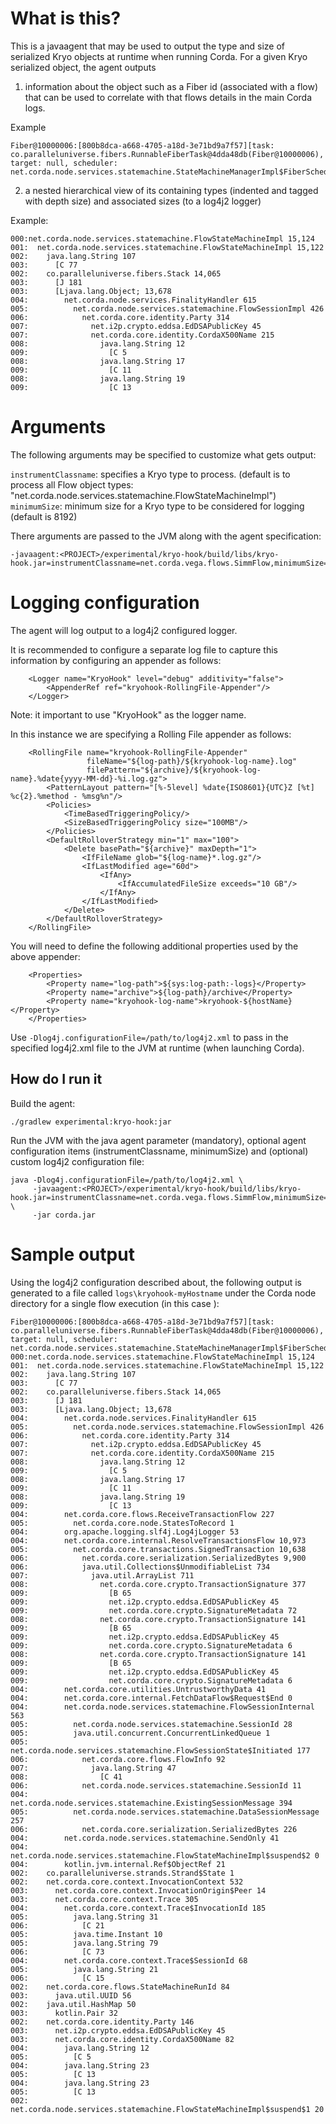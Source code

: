 What is this?
=============

This is a javaagent that may be used to output the type and size of serialized Kryo objects at runtime when running Corda.
For a given Kryo serialized object, the agent outputs 

1. information about the object such as a Fiber id (associated with a flow) that can be used to correlate with that flows details in the main Corda logs.

Example
```
Fiber@10000006:[800b8dca-a668-4705-a18d-3e71bd9a7f57][task: co.paralleluniverse.fibers.RunnableFiberTask@4dda48db(Fiber@10000006), target: null, scheduler: net.corda.node.services.statemachine.StateMachineManagerImpl$FiberScheduler@5a99377a]
```

2. a nested hierarchical view of its containing types (indented and tagged with depth size) and associated sizes (to a log4j2 logger)
 
Example:
```
000:net.corda.node.services.statemachine.FlowStateMachineImpl 15,124
001:  net.corda.node.services.statemachine.FlowStateMachineImpl 15,122
002:    java.lang.String 107
003:      [C 77
002:    co.paralleluniverse.fibers.Stack 14,065
003:      [J 181
003:      [Ljava.lang.Object; 13,678
004:        net.corda.node.services.FinalityHandler 615
005:          net.corda.node.services.statemachine.FlowSessionImpl 426
006:            net.corda.core.identity.Party 314
007:              net.i2p.crypto.eddsa.EdDSAPublicKey 45
007:              net.corda.core.identity.CordaX500Name 215
008:                java.lang.String 12
009:                  [C 5
008:                java.lang.String 17
009:                  [C 11
008:                java.lang.String 19
009:                  [C 13
```

Arguments
=========
The following arguments may be specified to customize what gets output:
 
``instrumentClassname``: specifies a Kryo type to process.
                        (default is to process all Flow object types: "net.corda.node.services.statemachine.FlowStateMachineImpl")
``minimumSize``: minimum size for a Kryo type to be considered for logging 
                (default is 8192)

There arguments are passed to the JVM along with the agent specification:

```
-javaagent:<PROJECT>/experimental/kryo-hook/build/libs/kryo-hook.jar=instrumentClassname=net.corda.vega.flows.SimmFlow,minimumSize=10240
```

Logging configuration
=====================
The agent will log output to a log4j2 configured logger.

It is recommended to configure a separate log file to capture this information by configuring an appender as follows:

```
    <Logger name="KryoHook" level="debug" additivity="false">
        <AppenderRef ref="kryohook-RollingFile-Appender"/>
    </Logger>
```

Note: it important to use "KryoHook" as the logger name.

In this instance we are specifying a Rolling File appender as follows:

```
    <RollingFile name="kryohook-RollingFile-Appender"
                 fileName="${log-path}/${kryohook-log-name}.log"
                 filePattern="${archive}/${kryohook-log-name}.%date{yyyy-MM-dd}-%i.log.gz">
        <PatternLayout pattern="[%-5level] %date{ISO8601}{UTC}Z [%t] %c{2}.%method - %msg%n"/>
        <Policies>
            <TimeBasedTriggeringPolicy/>
            <SizeBasedTriggeringPolicy size="100MB"/>
        </Policies>
        <DefaultRolloverStrategy min="1" max="100">
            <Delete basePath="${archive}" maxDepth="1">
                <IfFileName glob="${log-name}*.log.gz"/>
                <IfLastModified age="60d">
                    <IfAny>
                        <IfAccumulatedFileSize exceeds="10 GB"/>
                    </IfAny>
                </IfLastModified>
            </Delete>
        </DefaultRolloverStrategy>
    </RollingFile>   
```

You will need to define the following additional properties used by the above appender:

```
    <Properties>
        <Property name="log-path">${sys:log-path:-logs}</Property>
        <Property name="archive">${log-path}/archive</Property>
        <Property name="kryohook-log-name">kryohook-${hostName}</Property>
    </Properties>
```

Use ``-Dlog4j.configurationFile=/path/to/log4j2.xml`` to pass in the specified log4j2.xml file to the JVM at runtime (when launching Corda).

How do I run it
---------------

Build the agent:
```
./gradlew experimental:kryo-hook:jar
```

Run the JVM with the java agent parameter (mandatory), optional agent configuration items (instrumentClassname, minimumSize)
and (optional) custom log4j2 configuration file: 

```
java -Dlog4j.configurationFile=/path/to/log4j2.xml \
     -javaagent:<PROJECT>/experimental/kryo-hook/build/libs/kryo-hook.jar=instrumentClassname=net.corda.vega.flows.SimmFlow,minimumSize=10240 \  
     -jar corda.jar
```

Sample output
=============
Using the log4j2 configuration described about, the following output is generated to a file called ``logs\kryohook-myHostname`` under 
the Corda node directory for a single flow execution (in this case ):

```
Fiber@10000006:[800b8dca-a668-4705-a18d-3e71bd9a7f57][task: co.paralleluniverse.fibers.RunnableFiberTask@4dda48db(Fiber@10000006), target: null, scheduler: net.corda.node.services.statemachine.StateMachineManagerImpl$FiberScheduler@5a99377a]
000:net.corda.node.services.statemachine.FlowStateMachineImpl 15,124
001:  net.corda.node.services.statemachine.FlowStateMachineImpl 15,122
002:    java.lang.String 107
003:      [C 77
002:    co.paralleluniverse.fibers.Stack 14,065
003:      [J 181
003:      [Ljava.lang.Object; 13,678
004:        net.corda.node.services.FinalityHandler 615
005:          net.corda.node.services.statemachine.FlowSessionImpl 426
006:            net.corda.core.identity.Party 314
007:              net.i2p.crypto.eddsa.EdDSAPublicKey 45
007:              net.corda.core.identity.CordaX500Name 215
008:                java.lang.String 12
009:                  [C 5
008:                java.lang.String 17
009:                  [C 11
008:                java.lang.String 19
009:                  [C 13
004:        net.corda.core.flows.ReceiveTransactionFlow 227
005:          net.corda.core.node.StatesToRecord 1
004:        org.apache.logging.slf4j.Log4jLogger 53
004:        net.corda.core.internal.ResolveTransactionsFlow 10,973
005:          net.corda.core.transactions.SignedTransaction 10,638
006:            net.corda.core.serialization.SerializedBytes 9,900
006:            java.util.Collections$UnmodifiableList 734
007:              java.util.ArrayList 711
008:                net.corda.core.crypto.TransactionSignature 377
009:                  [B 65
009:                  net.i2p.crypto.eddsa.EdDSAPublicKey 45
009:                  net.corda.core.crypto.SignatureMetadata 72
008:                net.corda.core.crypto.TransactionSignature 141
009:                  [B 65
009:                  net.i2p.crypto.eddsa.EdDSAPublicKey 45
009:                  net.corda.core.crypto.SignatureMetadata 6
008:                net.corda.core.crypto.TransactionSignature 141
009:                  [B 65
009:                  net.i2p.crypto.eddsa.EdDSAPublicKey 45
009:                  net.corda.core.crypto.SignatureMetadata 6
004:        net.corda.core.utilities.UntrustworthyData 41
004:        net.corda.core.internal.FetchDataFlow$Request$End 0
004:        net.corda.node.services.statemachine.FlowSessionInternal 563
005:          net.corda.node.services.statemachine.SessionId 28
005:          java.util.concurrent.ConcurrentLinkedQueue 1
005:          net.corda.node.services.statemachine.FlowSessionState$Initiated 177
006:            net.corda.core.flows.FlowInfo 92
007:              java.lang.String 47
008:                [C 41
006:            net.corda.node.services.statemachine.SessionId 11
004:        net.corda.node.services.statemachine.ExistingSessionMessage 394
005:          net.corda.node.services.statemachine.DataSessionMessage 257
006:            net.corda.core.serialization.SerializedBytes 226
004:        net.corda.node.services.statemachine.SendOnly 41
004:        net.corda.node.services.statemachine.FlowStateMachineImpl$suspend$2 0
004:        kotlin.jvm.internal.Ref$ObjectRef 21
002:    co.paralleluniverse.strands.Strand$State 1
002:    net.corda.core.context.InvocationContext 532
003:      net.corda.core.context.InvocationOrigin$Peer 14
003:      net.corda.core.context.Trace 305
004:        net.corda.core.context.Trace$InvocationId 185
005:          java.lang.String 31
006:            [C 21
005:          java.time.Instant 10
005:          java.lang.String 79
006:            [C 73
004:        net.corda.core.context.Trace$SessionId 68
005:          java.lang.String 21
006:            [C 15
002:    net.corda.core.flows.StateMachineRunId 84
003:      java.util.UUID 56
002:    java.util.HashMap 50
003:      kotlin.Pair 32
002:    net.corda.core.identity.Party 146
003:      net.i2p.crypto.eddsa.EdDSAPublicKey 45
003:      net.corda.core.identity.CordaX500Name 82
004:        java.lang.String 12
005:          [C 5
004:        java.lang.String 23
005:          [C 13
004:        java.lang.String 23
005:          [C 13
002:    net.corda.node.services.statemachine.FlowStateMachineImpl$suspend$1 20
```
